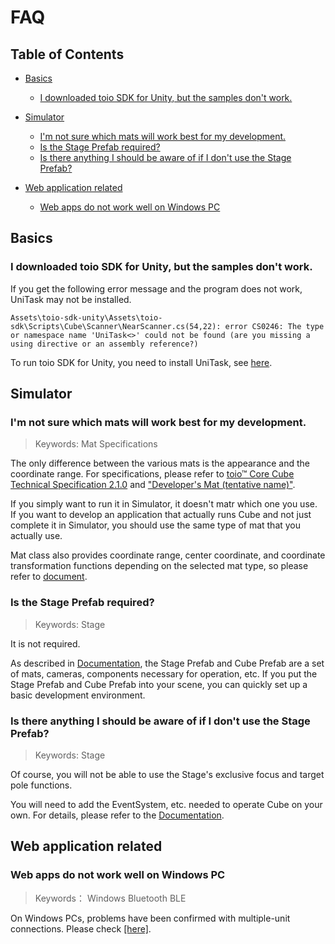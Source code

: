 # FAQ

## Table of Contents

- [Basics](FAQ.md#basics)
    - [I downloaded toio SDK for Unity, but the samples don't work.](FAQ.md#i-downloaded-toio-sdk-for-unity-but-the-samples-dont-work)

- [Simulator](FAQ.md#simulator)
    - [I'm not sure which mats will work best for my development.](FAQ.md#im-not-sure-which-mats-will-work-best-for-my-development)
    - [Is the Stage Prefab required?](FAQ.md#is-the-stage-prefab-required)
    - [Is there anything I should be aware of if I don't use the Stage Prefab?](FAQ.md#is-there-anything-i-should-be-aware-of-if-i-dont-use-the-stage-prefab)

- [Web application related](FAQ.md#web-application-related)
    - [Web apps do not work well on Windows PC](FAQ.md#web-apps-do-not-work-well-on-windows-pc)

## Basics

### I downloaded toio SDK for Unity, but the samples don't work.

If you get the following error message and the program does not work, UniTask may not be installed.

```
Assets\toio-sdk-unity\Assets\toio-sdk\Scripts\Cube\Scanner\NearScanner.cs(54,22): error CS0246: The type or namespace name 'UniTask<>' could not be found (are you missing a using directive or an assembly reference?)
```

To run toio SDK for Unity, you need to install UniTask, see [here](download_sdk.md#install-unitask).

## Simulator

### I'm not sure which mats will work best for my development.
> Keywords: Mat Specifications

The only difference between the various mats is the appearance and the coordinate range. For specifications, please refer to [toio™ Core Cube Technical Specification 2.1.0](https://toio.github.io/toio-spec/en/docs/hardware_position_id) and ["Developer's Mat (tentative name)"](https://toio.io/blog/detail/20200423-1.html).

If you simply want to run it in Simulator, it doesn't matr which one you use.<br>
If you want to develop an application that actually runs Cube and not just complete it in Simulator, you should use the same type of mat that you actually use.

Mat class also provides coordinate range, center coordinate, and coordinate transformation functions depending on the selected mat type, so please refer to [document](usage_simulator.md#2-mat-prefab).

### Is the Stage Prefab required?
> Keywords: Stage

It is not required.

As described in [Documentation](usage_simulator.md#5-stage-prefab), the Stage Prefab and Cube Prefab are a set of mats, cameras, components necessary for operation, etc. If you put the Stage Prefab and Cube Prefab into your scene, you can quickly set up a basic development environment.

### Is there anything I should be aware of if I don't use the Stage Prefab?
> Keywords: Stage

Of course, you will not be able to use the Stage's exclusive focus and target pole functions.

You will need to add the EventSystem, etc. needed to operate Cube on your own. For details, please refer to the [Documentation](usage_simulator.md#45-manipulating-cube-objects-cubeinteraction).

## Web application related

### Web apps do not work well on Windows PC
> Keywords： Windows Bluetooth BLE

On Windows PCs, problems have been confirmed with multiple-unit connections. Please check [[here]](build_web.md#unstable-multi-unit-connection-using-windows-pc).